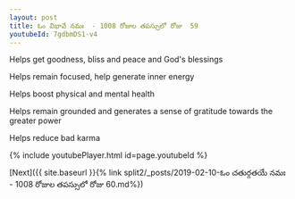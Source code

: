 ```yaml
---
layout: post
title: ఓం విభావే నమః  - 1008 రోజుల తపస్సులో రోజు  59
youtubeId: 7gdbmDS1-v4
---
```

 
 
Helps get goodness, bliss and peace and God's blessings
 
Helps remain focused, help generate inner energy 
 
Helps boost physical and mental health 
 
Helps remain grounded and generates a sense of gratitude towards the greater power 
 
Helps reduce bad karma
 
 
 
 


{% include youtubePlayer.html id=page.youtubeId %}
 
[Next]({{ site.baseurl }}{% link  split2/_posts/2019-02-10-ఓం చతుర్గతయే నమః  - 1008 రోజుల తపస్సులో రోజు  60.md%})
 
